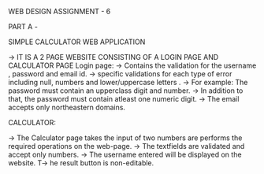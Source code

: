 WEB DESIGN ASSIGNMENT - 6 


 PART A - 

 SIMPLE CALCULATOR WEB APPLICATION

-> IT IS A 2 PAGE WEBSITE CONSISTING OF A LOGIN PAGE AND CALCULATOR PAGE 
  Login page:
-> Contains the validation for the username , password and email id.
->  specific validations for each type of error including null, numbers and lower/uppercase letters . 
-> For example: The password must contain an upperclass digit and number.
-> In addition to that, the password must contain atleast one numeric digit.
-> The email accepts only northeastern domains.

CALCULATOR: 

-> The Calculator page takes the input of two numbers are performs the required operations on the web-page.
->  The textfields are validated and accept only numbers.
-> The username entered will be displayed on the website. 
T-> he result button is non-editable.